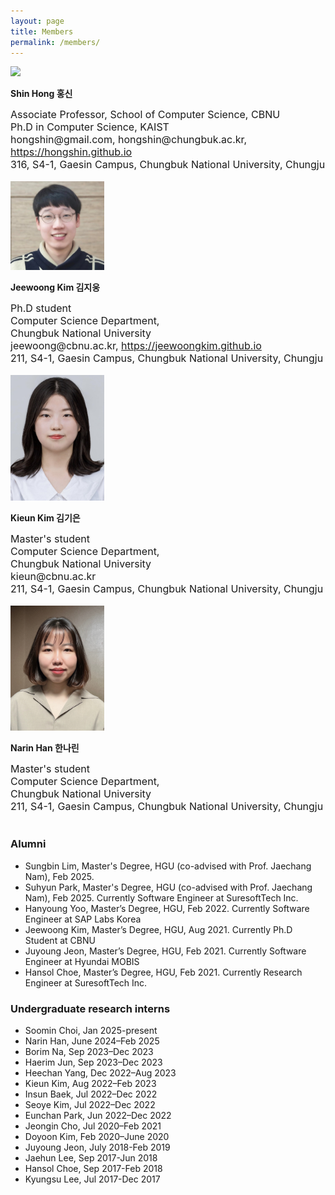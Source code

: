 ```yaml
---
layout: page
title: Members
permalink: /members/
---
```


<img src="https://hongshin.github.io/assets/img/shin.jpg" width="150"/>

**Shin Hong  홍신** <br>

<font size=3>
Associate Professor, School of Computer Science, CBNU <br>
Ph.D in Computer Science, KAIST <br>
hongshin@gmail.com, hongshin@chungbuk.ac.kr,  <a href="http://hongshin.github.io">https://hongshin.github.io</a> <br/>
316, S4-1, Gaesin Campus, Chungbuk National University, Chungju
</font>
<br/> <br/>

<img src="/public/img/jeewoong.jpg" width="150"/>

**Jeewoong Kim 김지웅** <br>

<font size=3>
Ph.D student<br>
Computer Science Department, <br>
Chungbuk National University <br>
jeewoong@cbnu.ac.kr, <a href="https://jeewoongkim.github.io">https://jeewoongkim.github.io</a><br/>
211, S4-1, Gaesin Campus, Chungbuk National University, Chungju
</font>
<br/> <br/>

<img src="/public/img/kieun.jpg" width=150 />

**Kieun Kim 김기은** <br>

<font size=3>
Master's student <br>
Computer Science Department, <br/>
Chungbuk National University <br/>
kieun@cbnu.ac.kr <br/>
211, S4-1, Gaesin Campus, Chungbuk National University, Chungju
</font>
<br/> <br/>



<img src="/public/img/narin.jpg" width=150 />

**Narin Han 한나린** <br>

<font size=3>
Master's student <br>
Computer Science Department, <br/>
Chungbuk National University <br/>
211, S4-1, Gaesin Campus, Chungbuk National University, Chungju
</font>
<br/><br/>


### Alumni ###
* Sungbin Lim, Master's Degree, HGU (co-advised with Prof. Jaechang Nam), Feb 2025. 
* Suhyun Park, Master's Degree, HGU (co-advised with Prof. Jaechang Nam), Feb 2025. Currently Software Engineer at SuresoftTech Inc.
* Hanyoung Yoo, Master’s Degree, HGU, Feb 2022. Currently Software Engineer at SAP Labs Korea
* Jeewoong Kim, Master’s Degree, HGU, Aug 2021. Currently Ph.D Student at CBNU
* Juyoung Jeon, Master’s Degree, HGU, Feb 2021. Currently Software Engineer at Hyundai MOBIS
* Hansol Choe, Master’s Degree, HGU, Feb 2021. Currently Research Engineer at SuresoftTech Inc.

### Undergraduate research interns ###
* Soomin Choi, Jan 2025-present
* Narin Han, June 2024–Feb 2025
* Borim Na, Sep 2023–Dec 2023
* Haerim Jun, Sep 2023–Dec 2023
* Heechan Yang, Dec 2022–Aug 2023
* Kieun Kim, Aug 2022–Feb 2023
* Insun Baek, Jul 2022–Dec 2022
* Seoye Kim, Jul 2022–Dec 2022
* Eunchan Park, Jun 2022–Dec 2022
* Jeongin Cho, Jul 2020–Feb 2021
* Doyoon Kim, Feb 2020–June 2020
* Juyoung Jeon, July 2018-Feb 2019
* Jaehun Lee, Sep 2017-Jun 2018
* Hansol Choe, Sep 2017-Feb 2018
* Kyungsu Lee, Jul 2017-Dec 2017
